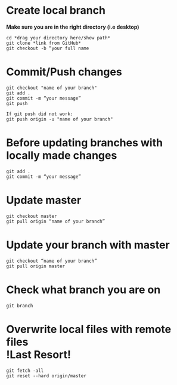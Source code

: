 # Create local branch
**Make sure you are in the right directory (i.e desktop)**

    cd *drag your directory here/show path*
    git clone *link from GitHub*
    git checkout -b “your full name

# Commit/Push changes
    git checkout "name of your branch"
    git add .
    git commit -m “your message”
    git push

    If git push did not work:
    git push origin -u "name of your branch"

# Before updating branches with locally made changes
    git add .
    git commit -m “your message”

# Update master
    git checkout master 
    git pull origin “name of your branch”

# Update your branch with master
    git checkout “name of your branch”
    git pull origin master

# Check what branch you are on
    git branch 

# Overwrite	local files with remote files<br> **!Last Resort!**
    git fetch -all
    git reset --hard origin/master

